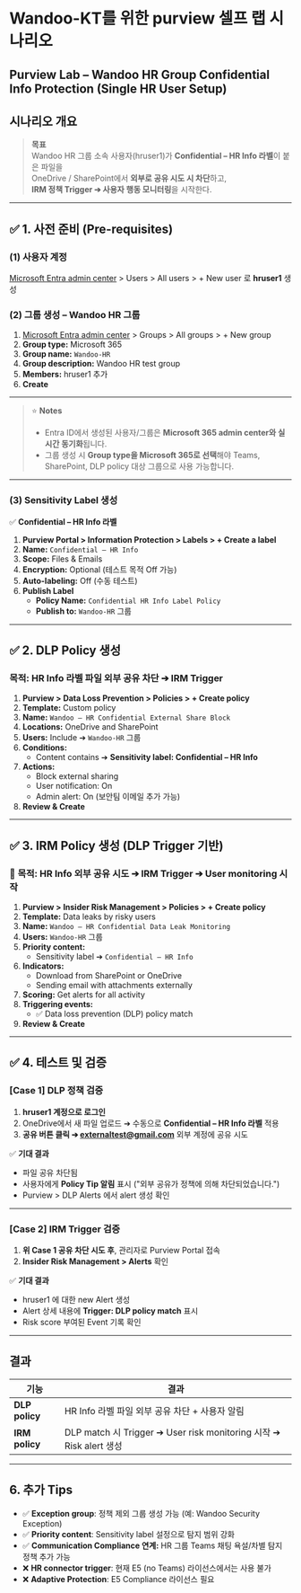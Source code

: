 # Wandoo-KT를 위한 purview 셀프 랩 시나리오 

## Purview Lab – Wandoo HR Group Confidential Info Protection (Single HR User Setup)

## 시나리오 개요

> **목표**  
> Wandoo HR 그룹 소속 사용자(hruser1)가 **Confidential – HR Info 라벨**이 붙은 파일을  
> OneDrive / SharePoint에서 **외부로 공유 시도 시 차단**하고,  
> **IRM 정책 Trigger ➔ 사용자 행동 모니터링**을 시작한다.

---

## ✅ **1. 사전 준비 (Pre-requisites)**
### **(1) 사용자 계정**
   [Microsoft Entra admin center](https://entra.microsoft.com) > Users > All users > + New user 로 **hruser1** 생성

### **(2) 그룹 생성 – Wandoo HR 그룹**

1. [Microsoft Entra admin center](https://entra.microsoft.com) > Groups > All groups > + New group
2. **Group type:** Microsoft 365
3. **Group name:** `Wandoo-HR`
4. **Group description:** Wandoo HR test group
5. **Members:** hruser1 추가
6. **Create**

---

> ⭐️ **Notes**
> 
> - Entra ID에서 생성된 사용자/그룹은 **Microsoft 365 admin center와 실시간 동기화**됩니다.
> - 그룹 생성 시 **Group type을 Microsoft 365로 선택**해야 Teams, SharePoint, DLP policy 대상 그룹으로 사용 가능합니다.

---

### **(3) Sensitivity Label 생성**

✅ **Confidential – HR Info 라벨**

1. **Purview Portal > Information Protection > Labels > + Create a label**
2. **Name:** `Confidential – HR Info`
3. **Scope:** Files & Emails
4. **Encryption:** Optional (테스트 목적 Off 가능)
5. **Auto-labeling:** Off (수동 테스트)
6. **Publish Label**
   - **Policy Name:** `Confidential HR Info Label Policy`
   - **Publish to:** `Wandoo-HR` 그룹

---

## ✅ **2. DLP Policy 생성**

### **목적:** HR Info 라벨 파일 외부 공유 차단 ➔ IRM Trigger

1. **Purview > Data Loss Prevention > Policies > + Create policy**
2. **Template:** Custom policy
3. **Name:** `Wandoo – HR Confidential External Share Block`
4. **Locations:** OneDrive and SharePoint
5. **Users:** Include ➔ `Wandoo-HR` 그룹
6. **Conditions:**
   - Content contains ➔ **Sensitivity label: Confidential – HR Info**
7. **Actions:**
   - Block external sharing
   - User notification: On
   - Admin alert: On (보안팀 이메일 추가 가능)
8. **Review & Create**

---

## ✅ **3. IRM Policy 생성 (DLP Trigger 기반)**

### 🔹 **목적:** HR Info 외부 공유 시도 ➔ IRM Trigger ➔ User monitoring 시작

1. **Purview > Insider Risk Management > Policies > + Create policy**
2. **Template:** Data leaks by risky users
3. **Name:** `Wandoo – HR Confidential Data Leak Monitoring`
4. **Users:** `Wandoo-HR` 그룹
5. **Priority content:**
   - Sensitivity label ➔ `Confidential – HR Info`
6. **Indicators:**
   - Download from SharePoint or OneDrive
   - Sending email with attachments externally
7. **Scoring:** Get alerts for all activity
8. **Triggering events:**
   - ✅ Data loss prevention (DLP) policy match
9. **Review & Create**

---

## ✅ **4. 테스트 및 검증**

### **[Case 1] DLP 정책 검증**

1. **hruser1 계정으로 로그인**
2. OneDrive에서 새 파일 업로드 ➔ 수동으로 **Confidential – HR Info 라벨** 적용
3. **공유 버튼 클릭 ➔ externaltest@gmail.com** 외부 계정에 공유 시도

✅ **기대 결과**
- 파일 공유 차단됨
- 사용자에게 **Policy Tip 알림** 표시 ("외부 공유가 정책에 의해 차단되었습니다.")
- Purview > DLP Alerts 에서 alert 생성 확인

---

### **[Case 2] IRM Trigger 검증**

1. **위 Case 1 공유 차단 시도 후**, 관리자로 Purview Portal 접속
2. **Insider Risk Management > Alerts** 확인

✅ **기대 결과**
- hruser1 에 대한 new Alert 생성
- Alert 상세 내용에 **Trigger: DLP policy match** 표시
- Risk score 부여된 Event 기록 확인

---

## 결과 

| 기능 | 결과 |
|---|---|
| **DLP policy** | HR Info 라벨 파일 외부 공유 차단 + 사용자 알림 |
| **IRM policy** | DLP match 시 Trigger ➔ User risk monitoring 시작 ➔ Risk alert 생성 |

---

## **6. 추가 Tips**

- ✅ **Exception group**: 정책 제외 그룹 생성 가능 (예: Wandoo Security Exception)
- ✅ **Priority content**: Sensitivity label 설정으로 탐지 범위 강화
- ✅ **Communication Compliance 연계:** HR 그룹 Teams 채팅 욕설/차별 탐지 정책 추가 가능
- ❌ **HR connector trigger**: 현재 E5 (no Teams) 라이선스에서는 사용 불가
- ❌ **Adaptive Protection**: E5 Compliance 라이선스 필요


